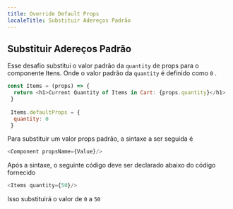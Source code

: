 ```yaml
---
title: Override Default Props
localeTitle: Substituir Adereços Padrão
---
```

## Substituir Adereços Padrão

Esse desafio substitui o valor padrão da `quantity` de props para o componente Itens. Onde o valor padrão da `quantity` é definido como `0` .

```react.js
const Items = (props) => { 
  return <h1>Current Quantity of Items in Cart: {props.quantity}</h1> 
 } 
 
 Items.defaultProps = { 
  quantity: 0 
 } 
```

Para substituir um valor props padrão, a sintaxe a ser seguida é

```react.js
<Component propsName={Value}/> 
```

Após a sintaxe, o seguinte código deve ser declarado abaixo do código fornecido

```react.js
<Items quantity={50}/> 
```

Isso substituirá o valor de `0` a `50`